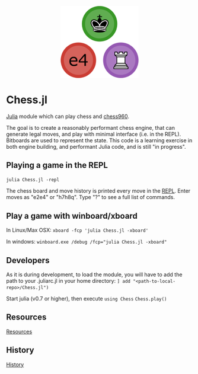 <a name="logo"/>
<div align="center">
<img src="docs/JuliaChess.png" alt="Julia Logo" width="210"></img>
</a>
</div>


<a name="Chess-Engine-in-Julia"/>


# Chess.jl

[Julia](http://julialang.org/) module which can play chess and [chess960](https://en.wikipedia.org/wiki/Chess960).   

The goal is to create a reasonably performant chess engine, that can generate legal moves, and play with minimal interface (i.e. in the REPL).   Bitboards are used to represent the state.   This code is a learning exercise in both engine building, and performant Julia code, and is still "in progress".



## Playing a game in the REPL
`julia Chess.jl -repl`

The chess board and move history is printed every move in the  [REPL](https://en.wikipedia.org/wiki/Read%E2%80%93eval%E2%80%93print_loop).  Enter moves as "e2e4" or "h7h8q".  Type "?" to see a full list of commands.




## Play a game with winboard/xboard

In Linux/Max OSX:
`xboard -fcp 'julia Chess.jl -xboard'`

In windows:
`winboard.exe /debug /fcp="julia Chess.jl -xboard"`



## Developers
As it is during development, to load the module, you will have to add the path to your
.juliarc.jl in your home directory:
`] add "<path-to-local-repo>/Chess.jl")`

Start julia (v0.7 or higher), then execute
`using Chess`
`Chess.play()`


## Resources

[Resources](docs/Resources.md)




## History

[History](docs/README.md)
